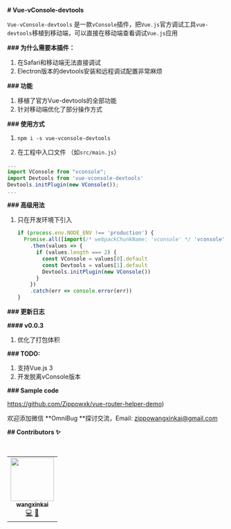 **# Vue-vConsole-devtools**

`Vue-vConsole-devtools` 是一款`vConsole`插件，把`Vue.js`官方调试工具`vue-devtools`移植到移动端，可以直接在移动端查看调试`Vue.js`应用







**### 为什么需要本插件：**

1. 在Safari和移动端无法直接调试
2. Electron版本的devtools安装和远程调试配置非常麻烦

**### 功能**

1. 移植了官方Vue-devtools的全部功能
2. 针对移动端优化了部分操作方式

**### 使用方式**

1. ```npm i -s vue-vconsole-devtools```

2. 在工程中入口文件 （如`src/main.js`）

```javascript
...
import VConsole from "vconsole";
import Devtools from 'vue-vconsole-devtools'
Devtools.initPlugin(new VConsole());
...
```

**### 高级用法**

1. 只在开发环境下引入

   ```javascript
   if (process.env.NODE_ENV !== 'production') {
     Promise.all([import(/* webpackChunkName: 'vconsole' */ 'vconsole'), import(/* webpackChunkName: 'devtools' */ 'vue-vconsole-devtools')])
       .then(values => {
         if (values.length === 2) {
           const VConsole = values[0].default
           const Devtools = values[1].default
           Devtools.initPlugin(new VConsole())
         }
       })
       .catch(err => console.error(err))
   }
   ```

   

**### 更新日志**

**#### v0.0.3**

1. 优化了打包体积

**### TODO:**

1. 支持Vue.js 3
2. 开发脱离vConsole版本

**### Sample code**

https://github.com/Zippowxk/vue-router-helper-demo)



欢迎添加微信 **OmniBug **探讨交流，Email: zippowangxinkai@gmail.com

**## Contributors ✨**

<!-- ALL-CONTRIBUTORS-LIST:START - Do not remove or modify this section -->

<!-- prettier-ignore-start -->

<!-- markdownlint-disable -->

<table>

  <tr>

​    <td align="center"><a href="https://github.com/Zippowxk"><img src="https://avatars.githubusercontent.com/u/5326755?v=4?s=100" width="100px;" alt=""/><br /><sub><b>wangxinkai</b></sub></a><br /><a href="https://github.com/Zippowxk/vue-router-keep-alive-helper/commits?author=Zippowxk" title="Code">💻</a> <a href="https://github.com/Zippowxk/vue-router-keep-alive-helper/commits?author=Zippowxk" title="Documentation">📖</a></td>

  </tr>

</table>



<!-- markdownlint-restore -->

<!-- prettier-ignore-end -->



<!-- ALL-CONTRIBUTORS-LIST:END -->